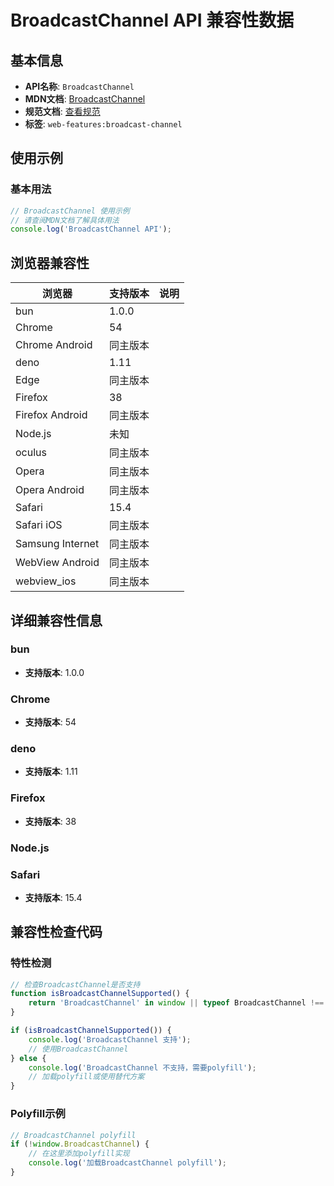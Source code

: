# BroadcastChannel API 兼容性数据

## 基本信息

- **API名称**: `BroadcastChannel`
- **MDN文档**: [BroadcastChannel](https://developer.mozilla.org/docs/Web/API/BroadcastChannel)
- **规范文档**: [查看规范](https://html.spec.whatwg.org/multipage/web-messaging.html#broadcasting-to-other-browsing-contexts)
- **标签**: `web-features:broadcast-channel`

## 使用示例

### 基本用法

```javascript
// BroadcastChannel 使用示例
// 请查阅MDN文档了解具体用法
console.log('BroadcastChannel API');
```

## 浏览器兼容性

| 浏览器 | 支持版本 | 说明 |
|--------|----------|------|
| bun | 1.0.0 |  |
| Chrome | 54 |  |
| Chrome Android | 同主版本 |  |
| deno | 1.11 |  |
| Edge | 同主版本 |  |
| Firefox | 38 |  |
| Firefox Android | 同主版本 |  |
| Node.js | 未知 |  |
| oculus | 同主版本 |  |
| Opera | 同主版本 |  |
| Opera Android | 同主版本 |  |
| Safari | 15.4 |  |
| Safari iOS | 同主版本 |  |
| Samsung Internet | 同主版本 |  |
| WebView Android | 同主版本 |  |
| webview_ios | 同主版本 |  |

## 详细兼容性信息

### bun

- **支持版本**: 1.0.0

### Chrome

- **支持版本**: 54

### deno

- **支持版本**: 1.11

### Firefox

- **支持版本**: 38

### Node.js


### Safari

- **支持版本**: 15.4

## 兼容性检查代码

### 特性检测

```javascript
// 检查BroadcastChannel是否支持
function isBroadcastChannelSupported() {
    return 'BroadcastChannel' in window || typeof BroadcastChannel !== 'undefined';
}

if (isBroadcastChannelSupported()) {
    console.log('BroadcastChannel 支持');
    // 使用BroadcastChannel
} else {
    console.log('BroadcastChannel 不支持，需要polyfill');
    // 加载polyfill或使用替代方案
}
```

### Polyfill示例

```javascript
// BroadcastChannel polyfill
if (!window.BroadcastChannel) {
    // 在这里添加polyfill实现
    console.log('加载BroadcastChannel polyfill');
}
```

